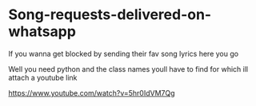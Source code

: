 # Song-requests-delivered-on-whatsapp
If you wanna get blocked by sending their fav song lyrics here you go

Well you need python and the class names youll have to find for which ill attach a youtube link

https://www.youtube.com/watch?v=5hr0IdVM7Qg
